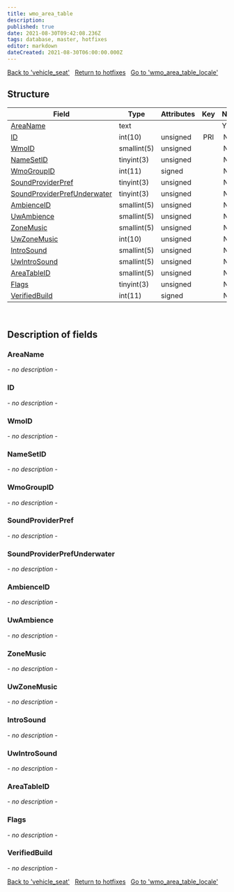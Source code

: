 ```yaml
---
title: wmo_area_table
description: 
published: true
date: 2021-08-30T09:42:08.236Z
tags: database, master, hotfixes
editor: markdown
dateCreated: 2021-08-30T06:00:00.000Z
---
```


<a href="https://dev.trinitycore.info/en/database/master/hotfixes/vehicle_seat" class="mt-5 v-btn v-btn--depressed v-btn--flat v-btn--outlined theme--light v-size--default darkblue--text text--lighten-3"><span class="v-btn__content"><i aria-hidden="true" class="v-icon notranslate v-icon--left mdi mdi-arrow-left theme--light"></i><span>Back to 'vehicle_seat'</span></span></a>&nbsp;&nbsp;&nbsp;<a href="https://dev.trinitycore.info/en/database/master/hotfixes/home" class="mt-5 v-btn v-btn--depressed v-btn--flat v-btn--outlined theme--light v-size--default darkblue--text text--lighten-3"><span class="v-btn__content"><i aria-hidden="true" class="v-icon notranslate v-icon--left mdi mdi-home-outline theme--light"></i><span>Return to hotfixes</span></span></a>&nbsp;&nbsp;&nbsp;<a href="https://dev.trinitycore.info/en/database/master/hotfixes/wmo_area_table_locale" class="mt-5 v-btn v-btn--depressed v-btn--flat v-btn--outlined theme--light v-size--default darkblue--text text--lighten-3"><span class="v-btn__content"><span>Go to 'wmo_area_table_locale'</span><i aria-hidden="true" class="v-icon notranslate v-icon--right mdi mdi-arrow-right theme--light"></i></span></a>

## Structure

| Field | Type | Attributes | Key | Null | Default | Extra | Comment |
| --- | --- | --- | :---: | :---: | --- | --- | --- |
| [AreaName](#AreaName) | text |  |  | YES | NULL |  |  |
| [ID](#ID) | int(10) | unsigned | PRI | NO | 0 |  |  |
| [WmoID](#WmoID) | smallint(5) | unsigned |  | NO | 0 |  |  |
| [NameSetID](#NameSetID) | tinyint(3) | unsigned |  | NO | 0 |  |  |
| [WmoGroupID](#WmoGroupID) | int(11) | signed |  | NO | 0 |  |  |
| [SoundProviderPref](#SoundProviderPref) | tinyint(3) | unsigned |  | NO | 0 |  |  |
| [SoundProviderPrefUnderwater](#SoundProviderPrefUnderwater) | tinyint(3) | unsigned |  | NO | 0 |  |  |
| [AmbienceID](#AmbienceID) | smallint(5) | unsigned |  | NO | 0 |  |  |
| [UwAmbience](#UwAmbience) | smallint(5) | unsigned |  | NO | 0 |  |  |
| [ZoneMusic](#ZoneMusic) | smallint(5) | unsigned |  | NO | 0 |  |  |
| [UwZoneMusic](#UwZoneMusic) | int(10) | unsigned |  | NO | 0 |  |  |
| [IntroSound](#IntroSound) | smallint(5) | unsigned |  | NO | 0 |  |  |
| [UwIntroSound](#UwIntroSound) | smallint(5) | unsigned |  | NO | 0 |  |  |
| [AreaTableID](#AreaTableID) | smallint(5) | unsigned |  | NO | 0 |  |  |
| [Flags](#Flags) | tinyint(3) | unsigned |  | NO | 0 |  |  |
| [VerifiedBuild](#VerifiedBuild) | int(11) | signed |  | NO | 0 |  |  |
&nbsp;
## Description of fields

### AreaName
*- no description -*
&nbsp;

### ID
*- no description -*
&nbsp;

### WmoID
*- no description -*
&nbsp;

### NameSetID
*- no description -*
&nbsp;

### WmoGroupID
*- no description -*
&nbsp;

### SoundProviderPref
*- no description -*
&nbsp;

### SoundProviderPrefUnderwater
*- no description -*
&nbsp;

### AmbienceID
*- no description -*
&nbsp;

### UwAmbience
*- no description -*
&nbsp;

### ZoneMusic
*- no description -*
&nbsp;

### UwZoneMusic
*- no description -*
&nbsp;

### IntroSound
*- no description -*
&nbsp;

### UwIntroSound
*- no description -*
&nbsp;

### AreaTableID
*- no description -*
&nbsp;

### Flags
*- no description -*
&nbsp;

### VerifiedBuild
*- no description -*
&nbsp;

<a href="https://dev.trinitycore.info/en/database/master/hotfixes/vehicle_seat" class="mt-5 v-btn v-btn--depressed v-btn--flat v-btn--outlined theme--light v-size--default darkblue--text text--lighten-3"><span class="v-btn__content"><i aria-hidden="true" class="v-icon notranslate v-icon--left mdi mdi-arrow-left theme--light"></i><span>Back to 'vehicle_seat'</span></span></a>&nbsp;&nbsp;&nbsp;<a href="https://dev.trinitycore.info/en/database/master/hotfixes/home" class="mt-5 v-btn v-btn--depressed v-btn--flat v-btn--outlined theme--light v-size--default darkblue--text text--lighten-3"><span class="v-btn__content"><i aria-hidden="true" class="v-icon notranslate v-icon--left mdi mdi-home-outline theme--light"></i><span>Return to hotfixes</span></span></a>&nbsp;&nbsp;&nbsp;<a href="https://dev.trinitycore.info/en/database/master/hotfixes/wmo_area_table_locale" class="mt-5 v-btn v-btn--depressed v-btn--flat v-btn--outlined theme--light v-size--default darkblue--text text--lighten-3"><span class="v-btn__content"><span>Go to 'wmo_area_table_locale'</span><i aria-hidden="true" class="v-icon notranslate v-icon--right mdi mdi-arrow-right theme--light"></i></span></a>

